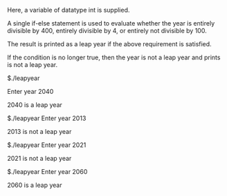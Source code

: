 Here, a variable of datatype int is supplied.

A single if-else statement is used to evaluate whether the year is entirely divisible by 400, entirely divisible by 4, or entirely not divisible by 100.

The result is printed as a leap year if the above requirement is satisfied.

If the condition is no longer true, then the year is not a leap year and prints is not a leap year. 

$./leapyear

Enter year
2040

2040 is a leap year

$./leapyear
Enter year
2013

2013 is not a leap year

$./leapyear
Enter year
2021

2021 is not a leap year

$./leapyear
Enter year
2060

2060 is a leap year

